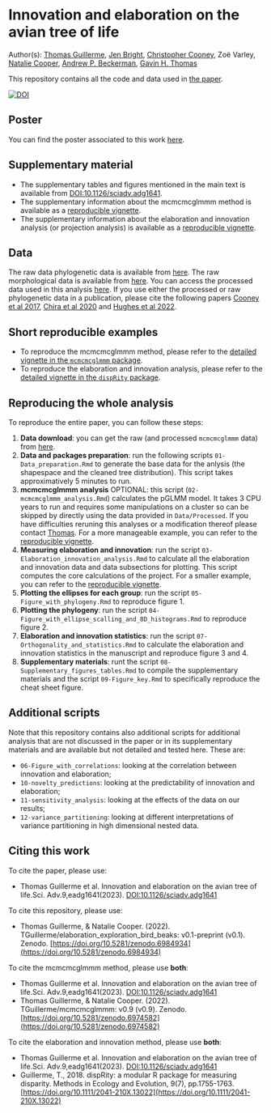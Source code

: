 # Innovation and elaboration on the avian tree of life

Author(s): [Thomas Guillerme](https://github/TGuillerme), [Jen Bright](https://www.hull.ac.uk/staff-directory/jen-bright), [Christopher Cooney](https://www.cooneylab.co.uk/), Zoë Varley, [Natalie Cooper](http://nhcooper123.github.io/), [Andrew P. Beckerman](https://andbeck.github.io/beckslab/), [Gavin H. Thomas](https://www.sheffield.ac.uk/biosciences/people/academic-staff/gavin-thomas)

This repository contains all the code and data used in [the paper](https://www.science.org/doi/10.1126/sciadv.adg1641).

[![DOI](https://zenodo.org/badge/337779300.svg)](https://zenodo.org/badge/latestdoi/337779300)

## Poster

 You can find the poster associated to this work [here](https://figshare.com/articles/poster/Innovation_and_elaboration_on_the_avian_tree_of_life/20480754).

## Supplementary material

 * The supplementary tables and figures mentioned in the main text is available from [DOI:10.1126/sciadv.adg1641](https://www.science.org/doi/10.1126/sciadv.adg1641).
 * The supplementary information about the mcmcmcglmmm method is available as a [reproducible vignette](https://raw.rawgit.net/TGuillerme/mcmcmcglmmm/main/inst/MCMCglmm_mini_chains.html).
 * The supplementary information about the elaboration and innovation analysis (or projection analysis) is available as a [reproducible vignette](https://raw.rawgit.net/TGuillerme/dispRity/master/inst/vignettes/Projection_analysis.html).

## Data

The raw data phylogenetic data is available from [here](https://birdtree.org).
The raw morphological data is available from [here](https://figshare.com/articles/dataset/Innovation_and_elaboration_on_the_avian_tree_of_life/20480355).
You can access the processed data used in this analysis [here](https://figshare.com/articles/dataset/Innovation_and_elaboration_on_the_avian_tree_of_life/20480355).
If you use either the processed or raw phylogenetic data in a publication, please cite the following papers [Cooney et al 2017](https://www.nature.com/articles/nature21074), [Chira et al 2020](https://royalsocietypublishing.org/doi/full/10.1098/rspb.2020.1585) and [Hughes et al 2022](https://onlinelibrary.wiley.com/doi/full/10.1111/ele.13905).

## Short reproducible examples

 * To reproduce the mcmcmcglmmm method, please refer to the [detailed vignette in the `mcmcmcglmmm` package](https://github.com/TGuillerme/mcmcmcglmmm/blob/main/inst/MCMCglmm_mini_chains.Rmd).
 * To reproduce the elaboration and innovation analysis, please refer to the [detailed vignette in the `dispRity` package](https://github.com/TGuillerme/dispRity/blob/MCMCglmm/inst/vignettes/Projection_analysis.Rmd).

## Reproducing the whole analysis

To reproduce the entire paper, you can follow these steps:

 1. **Data download**: you can get the raw (and processed `mcmcmcglmmm` data) from [here](https://figshare.com/articles/dataset/Innovation_and_elaboration_on_the_avian_tree_of_life/20480355).
 2. **Data and packages preparation**: run the following scripts `01-Data_preparation.Rmd` to generate the base data for the anlysis (the shapespace and the cleaned tree distribution). This script takes approximatively 5 minutes to run.
 3. **mcmcmcglmmm analysis** OPTIONAL: this script (`02-mcmcmcglmmm_analysis.Rmd`) calculates the pGLMM model. It takes 3 CPU years to run and requires some manipulations on a cluster so can be skipped by directly using the data provided in `Data/Processed`. If you have difficulties reruning this analyses or a modification thereof please contact [Thomas](mailto:guillert@tcd.ie). For a more manageable example, you can refer to the [reproducible vignette](https://raw.rawgit.net/TGuillerme/mcmcmcglmmm/main/inst/MCMCglmm_mini_chains.html).
 4. **Measuring elaboration and innovation**: run the script `03-Elaboration_innovation_analysis.Rmd` to calculate all the elaboration and innovation data and data subsections for plotting. This script computes the core calculations of the project. For a smaller example, you can refer to the [reproducible vignette](https://raw.rawgit.net/TGuillerme/dispRity/master/inst/vignettes/Projection_analysis.html).
 5. **Plotting the ellipses for each group**: run the script `05-Figure_with_phylogeny.Rmd` to reproduce figure 1. 
 6. **Plotting the phylogeny**: run the script `04-Figure_with_ellipse_scalling_and_8D_histograms.Rmd` to reproduce figure 2.
 7. **Elaboration and innovation statistics**: run the script `07-Orthogonality_and_statistics.Rmd` to calculate the elaboration and innovation statistics in the manuscript and reproduce figure 3 and 4.
 8. **Supplementary materials**: runt the script `08-Supplementary_figures_tables.Rmd` to compile the supplementary materials and the script `09-Figure_key.Rmd` to specifically reproduce the cheat sheet figure.

## Additional scripts

Note that this repository contains also additional scripts for additional analysis that are not discussed in the paper or in its supplementary materials and are available but not detailed and tested here.
These are:

 * `06-Figure_with_correlations`: looking at the correlation between innovation and elaboration;
 * `10-novelty_predictions`: looking at the predictability of innovation and elaboration;
 * `11-sensitivity_analysis`: looking at the effects of the data on our results;
 * `12-variance_partitioning`: looking at different interpretations of variance partitioning in high dimensional nested data.

## Citing this work

To cite the paper, please use:
 * Thomas Guillerme et al. Innovation and elaboration on the avian tree of life.Sci. Adv.9,eadg1641(2023). [DOI:10.1126/sciadv.adg1641](https://www.science.org/doi/10.1126/sciadv.adg1641)

To cite this repository, please use:
 * Thomas Guillerme, & Natalie Cooper. (2022). TGuillerme/elaboration_exploration_bird_beaks: v0.1-preprint (v0.1). Zenodo. [https://doi.org/10.5281/zenodo.6984934](https://doi.org/10.5281/zenodo.6984934)

To cite the mcmcmcglmmm method, please use **both**:
 * Thomas Guillerme et al. Innovation and elaboration on the avian tree of life.Sci. Adv.9,eadg1641(2023). [DOI:10.1126/sciadv.adg1641](https://www.science.org/doi/10.1126/sciadv.adg1641)
 * Thomas Guillerme, & Natalie Cooper. (2022). TGuillerme/mcmcmcglmmm: v0.9 (v0.9). Zenodo. [https://doi.org/10.5281/zenodo.6974582](https://doi.org/10.5281/zenodo.6974582)

To cite the elaboration and innovation method, please use **both**:
* Thomas Guillerme et al. Innovation and elaboration on the avian tree of life.Sci. Adv.9,eadg1641(2023). [DOI:10.1126/sciadv.adg1641](https://www.science.org/doi/10.1126/sciadv.adg1641)
* Guillerme, T., 2018. dispRity: a modular R package for measuring disparity. Methods in Ecology and Evolution, 9(7), pp.1755-1763. [https://doi.org/10.1111/2041-210X.13022](https://doi.org/10.1111/2041-210X.13022)

